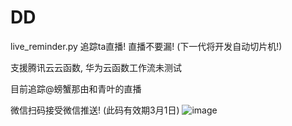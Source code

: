 # DD

live_reminder.py 追踪ta直播! 直播不要漏! (下一代将开发自动切片机!)

支援腾讯云云函数, 华为云函数工作流未测试

目前追踪@螃蟹那由和青叶的直播

微信扫码接受微信推送! (此码有效期3月1日)
![image](https://user-images.githubusercontent.com/70561268/151774369-b7215bc7-ecbb-4adf-845d-795a7fc94946.png)
